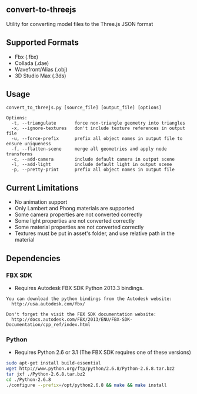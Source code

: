 ## convert-to-threejs

Utility for converting model files to the Three.js JSON format

## Supported Formats

* Fbx (.fbx)
* Collada (.dae) 
* Wavefront/Alias (.obj)
* 3D Studio Max (.3ds)

## Usage 

```
convert_to_threejs.py [source_file] [output_file] [options]

Options:
  -t, --triangulate       force non-triangle geometry into triangles
  -x, --ignore-textures   don't include texture references in output file
  -u, --force-prefix      prefix all object names in output file to ensure uniqueness
  -f, --flatten-scene     merge all geometries and apply node transforms
  -c, --add-camera        include default camera in output scene
  -l, --add-light         include default light in output scene
  -p, --pretty-print      prefix all object names in output file
```

## Current Limitations

* No animation support
* Only Lambert and Phong materials are supported
* Some camera properties are not converted correctly
* Some light properties are not converted correctly
* Some material properties are not converted correctly
* Textures must be put in asset's folder, and use relative path in the material

## Dependencies

### FBX SDK
* Requires Autodesk FBX SDK Python 2013.3 bindings. 

```
You can download the python bindings from the Autodesk website: 
  http://usa.autodesk.com/fbx/
```

```
Don't forget the visit the FBX SDK documentation website:
  http://docs.autodesk.com/FBX/2013/ENU/FBX-SDK-Documentation/cpp_ref/index.html
```

### Python
* Requires Python 2.6 or 3.1 (The FBX SDK requires one of these versions)

``` bash
sudo apt-get install build-essential
wget http://www.python.org/ftp/python/2.6.8/Python-2.6.8.tar.bz2
tar jxf ./Python-2.6.8.tar.bz2
cd ./Python-2.6.8
./configure --prefix=/opt/python2.6.8 && make && make install
```
